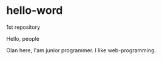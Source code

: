 # hello-word
1st repository

Hello, people

Olan here, I'am junior programmer.
I like web-programming.

